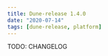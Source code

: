 ```yaml
---
title: Dune-release 1.4.0
date: "2020-07-14"
tags: [dune-release, platform]
---
```


TODO: CHANGELOG
